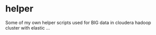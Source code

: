 # helper
Some of my own helper scripts used for BIG data in cloudera hadoop cluster with elastic ...
